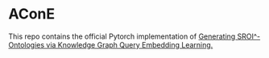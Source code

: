 # AConE
This repo contains the official Pytorch implementation of [Generating SROI^- Ontologies via Knowledge Graph Query Embedding Learning.](https://arxiv.org/abs/2407.09212)
